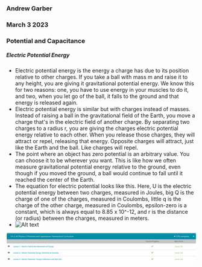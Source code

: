 ### Andrew Garber
### March 3 2023
### Potential and Capacitance

##### Electric Potential Energy
 - Electric potential energy is the energy a charge has due to its position relative to other charges. If you take a ball with mass m and raise it to any height, you are giving it gravitational potential energy. We know this for two reasons: one, you have to use energy in your muscles to do it, and two, when you let go of the ball, it falls to the ground and that energy is released again.
 - Electric potential energy is similar but with charges instead of masses. Instead of raising a ball in the gravitational field of the Earth, you move a charge that's in the electric field of another charge. By separating two charges to a radius r, you are giving the charges electric potential energy relative to each other. When you release those charges, they will attract or repel, releasing that energy. Opposite charges will attract, just like the Earth and the ball. Like charges will repel.
 - The point where an object has zero potential is an arbitrary value. You can choose it to be wherever you want. This is like how we often measure gravitational potential energy relative to the ground, even though if you moved the ground, a ball would continue to fall until it reached the center of the Earth.
 - The equation for electric potential looks like this. Here, U is the electric potential energy between two charges, measured in Joules, big Q is the charge of one of the charges, measured in Coulombs, little q is the charge of the other charge, measured in Coulombs, epsilon-zero is a constant, which is always equal to 8.85 x 10^-12, and r is the distance (or radius) between the charges, measured in meters.
 - ![Alt text](https://study.com/cimages/multimages/16/da81567d-3662-4d65-bfc9-82365e1d88a7_pic.png)

![Alt text](Media/potential_capacitance.png)